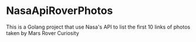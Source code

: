 # NasaApiRoverPhotos
This is a Golang project that use Nasa's API to list the first 10 links of photos taken by Mars Rover Curiosity
